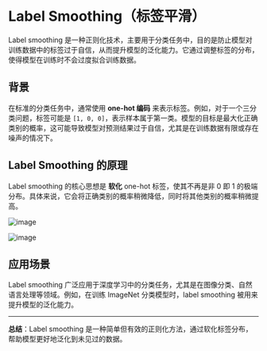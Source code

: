 # Label Smoothing（标签平滑）

Label smoothing 是一种正则化技术，主要用于分类任务中，目的是防止模型对训练数据中的标签过于自信，从而提升模型的泛化能力。它通过调整标签的分布，使得模型在训练时不会过度拟合训练数据。

## 背景

在标准的分类任务中，通常使用 **one-hot 编码** 来表示标签。例如，对于一个三分类问题，标签可能是 `[1, 0, 0]`，表示样本属于第一类。模型的目标是最大化正确类别的概率，这可能导致模型对预测结果过于自信，尤其是在训练数据有限或存在噪声的情况下。

## Label Smoothing 的原理

Label smoothing 的核心思想是 **软化** one-hot 标签，使其不再是非 0 即 1 的极端分布。具体来说，它会将正确类别的概率稍微降低，同时将其他类别的概率稍微提高。

![image](https://github.com/user-attachments/assets/3a5b7756-a6e5-4b3d-af0d-ccc42f0a68f8)


![image](https://github.com/user-attachments/assets/c961038d-1182-48af-8cda-9748cc7b1401)


## 应用场景

Label smoothing 广泛应用于深度学习中的分类任务，尤其是在图像分类、自然语言处理等领域。例如，在训练 ImageNet 分类模型时，label smoothing 被用来提升模型的泛化能力。

---

**总结**：Label smoothing 是一种简单但有效的正则化方法，通过软化标签分布，帮助模型更好地泛化到未见过的数据。
